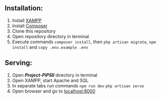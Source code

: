 ## Installation:
1. Install [XAMPP](https://www.apachefriends.org/download.html)
2. Install [Composer](https://getcomposer.org/download/)
3. Clone this repository
4. Open repository directory in terminal 
5. Execute commands ```composer install```, then ```php artisan migrate```, ```npm install``` and ```copy .env.example .env```

## Serving:
1. Open _**Project-PiPSIl**_ directory in terminal
2. Open XAMPP, start Apache and SQL
3. In separate tabs run commands ```npm run dev``` ```php artisan serve``` 
4. Open browser and go to [localhost:8000](http://localhost:8000)

